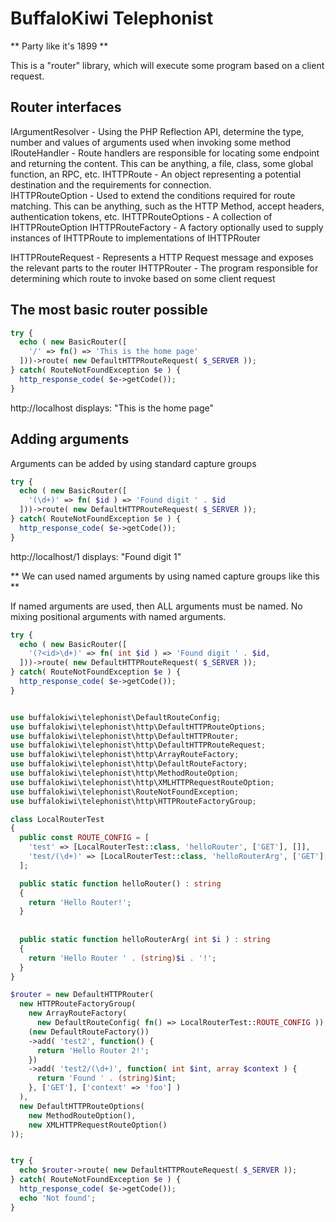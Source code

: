 # BuffaloKiwi Telephonist
** Party like it's 1899 ** 

This is a "router" library, which will execute some program based on a client request.


## Router interfaces

IArgumentResolver - Using the PHP Reflection API, determine the type, number and values of arguments used when invoking some method
IRouteHandler - Route handlers are responsible for locating some endpoint and returning the content.  This can be anything, a file, class, some global function, an RPC, etc.
IHTTPRoute - An object representing a potential destination and the requirements for connection.  
IHTTPRouteOption - Used to extend the conditions required for route matching.  This can be anything, such as the HTTP Method, accept headers, authentication tokens, etc.
IHTTPRouteOptions - A collection of IHTTPRouteOption
IHTTPRouteFactory - A factory optionally used to supply instances of IHTTPRoute to implementations of IHTTPRouter

IHTTPRouteRequest - Represents a HTTP Request message and exposes the relevant parts to the router
IHTTPRouter - The program responsible for determining which route to invoke based on some client request 


## The most basic router possible

```php
try {
  echo ( new BasicRouter([
    '/' => fn() => 'This is the home page'
  ]))->route( new DefaultHTTPRouteRequest( $_SERVER ));
} catch( RouteNotFoundException $e ) {
  http_response_code( $e->getCode());  
}    
```

http://localhost displays: "This is the home page"


## Adding arguments

Arguments can be added by using standard capture groups 


```php
try {
  echo ( new BasicRouter([
    '(\d+)' => fn( $id ) => 'Found digit ' . $id
  ]))->route( new DefaultHTTPRouteRequest( $_SERVER ));
} catch( RouteNotFoundException $e ) {
  http_response_code( $e->getCode());  
}    
```
http://localhost/1 displays: "Found digit 1"


** We can used named arguments by using named capture groups like this **

If named arguments are used, then ALL arguments must be named.  No mixing positional arguments with named arguments.

```php
try {
  echo ( new BasicRouter([
    '(?<id>\d+)' => fn( int $id ) => 'Found digit ' . $id,
  ]))->route( new DefaultHTTPRouteRequest( $_SERVER ));
} catch( RouteNotFoundException $e ) {
  http_response_code( $e->getCode());  
}    
```


    




```php

use buffalokiwi\telephonist\DefaultRouteConfig;
use buffalokiwi\telephonist\http\DefaultHTTPRouteOptions;
use buffalokiwi\telephonist\http\DefaultHTTPRouter;
use buffalokiwi\telephonist\http\DefaultHTTPRouteRequest;
use buffalokiwi\telephonist\http\ArrayRouteFactory;
use buffalokiwi\telephonist\http\DefaultRouteFactory;
use buffalokiwi\telephonist\http\MethodRouteOption;
use buffalokiwi\telephonist\http\XMLHTTPRequestRouteOption;
use buffalokiwi\telephonist\RouteNotFoundException;
use buffalokiwi\telephonist\http\HTTPRouteFactoryGroup;

class LocalRouterTest
{
  public const ROUTE_CONFIG = [
    'test' => [LocalRouterTest::class, 'helloRouter', ['GET'], []],
    'test/(\d+)' => [LocalRouterTest::class, 'helloRouterArg', ['GET'], []]
  ];

  public static function helloRouter() : string
  {
    return 'Hello Router!';
  }
  
  
  public static function helloRouterArg( int $i ) : string
  {
    return 'Hello Router ' . (string)$i . '!';
  }
}

$router = new DefaultHTTPRouter(
  new HTTPRouteFactoryGroup(
    new ArrayRouteFactory(
      new DefaultRouteConfig( fn() => LocalRouterTest::ROUTE_CONFIG )),
    (new DefaultRouteFactory())
    ->add( 'test2', function() {
      return 'Hello Router 2!';
    })
    ->add( 'test2/(\d+)', function( int $int, array $context ) {
      return 'Found ' . (string)$int;
    }, ['GET'], ['context' => 'foo'] )
  ),
  new DefaultHTTPRouteOptions(
    new MethodRouteOption(),
    new XMLHTTPRequestRouteOption()
));


try {
  echo $router->route( new DefaultHTTPRouteRequest( $_SERVER ));
} catch( RouteNotFoundException $e ) {
  http_response_code( $e->getCode());  
  echo 'Not found';
}
```
